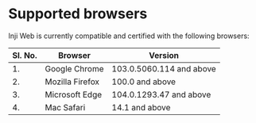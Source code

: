 # Supported browsers

Inji Web is currently compatible and certified with the following browsers:

| Sl. No. | Browser         | Version        |
| ------- | --------------- | -------------- |
| 1.      | Google Chrome  | 103.0.5060.114  and above |
| 2.      | Mozilla Firefox | 100.0 and above      |
| 3.      | Microsoft Edge  | 104.0.1293.47 and above  |
| 4.      | Mac Safari      | 14.1 and above           |
